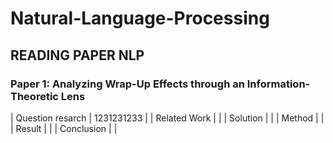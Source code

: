 # Natural-Language-Processing

## READING PAPER NLP

### Paper 1: Analyzing Wrap-Up Effects through an Information-Theoretic Lens

| Question resarch | 1231231233  |
| Related Work |   |
| Solution     |  |
| Method       |  |
| Result       |  |
| Conclusion   | |
